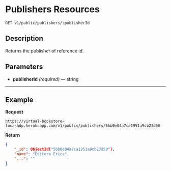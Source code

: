 # Publishers Resources

    GET v1/public/publishers/:publisherId

## Description
Returns the publisher of reference id.

## Parameters

- **publisherId** _(required)_ — string

***

## Example
**Request**

    https://virtual-bookstore-lucashdp.herokuapp.com/v1/public/publishers/5bb0e04a7ca1951a9cb23d50

**Return**
``` json
{
    "_id": ObjectId("5bb0e04a7ca1951a9cb23d50"),
    "name": "Editora Erica",
    "...": ""
}
```